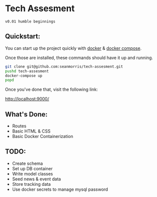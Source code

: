 # Tech Assesment

```v0.01 humble beginnings```

## Quickstart:

You can start up the project quickly with [docker](https://docs.docker.com/install/) & [docker compose](https://docs.docker.com/compose/).

Once those are installed, these commands should have it up and running.

```bash
git clone git@github.com:seanmorris/tech-assesment.git
pushd tech-assesment
docker-compose up
popd
```

Once you've done that, visit the following link:

[http://localhost:9000/](http://localhost:9000/)

## What's Done:

* Routes
* Basic HTML & CSS
* Basic Docker Containerization

## TODO:

* Create schema
* Set up DB container
* Write model classes
* Seed news & event data
* Store tracking data
* Use docker secrets to manage mysql password
